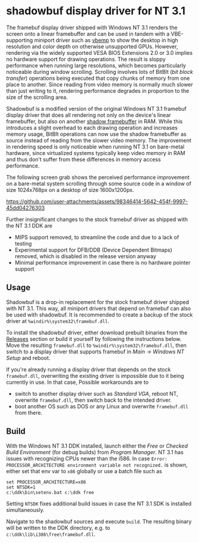 # shadowbuf display driver for NT 3.1

The framebuf display driver shipped with Windows NT 3.1 renders the screen onto a linear framebuffer and can be used in tandem with a VBE-supporting miniport driver such as [vbemp](https://bearwindows.zcm.com.au/vbemp.htm) to show the desktop in high resolution and color depth on otherwise unsupported GPUs. However, rendering via the widely supported VESA BIOS Extensions 2.0 or 3.0 implies no hardware support for drawing operations. The result is sloppy performance when running large resolutions, which becomes particularly noticeable  during window scrolling. Scrolling involves lots of BitBlt (*bit block transfer*) operations being executed that copy chunks of memory from one place to another. Since reading from video memory is normally much slower than just writing to it, rendering performance degrades in proportion to the size of the scrolling area.

Shadowbuf is a modified version of the original Windows NT 3.1 framebuf display driver that does all rendering not only on the device's linear framebuffer, but also on another [shadow framebuffer](https://www.xfree86.org/4.1.0/apm5.html) in RAM. While this introduces a slight overhead to each drawing operation and increases memory usage, BitBlt operations can now use the shadow framebuffer as source instead of reading from the slower video memory. The improvement in rendering speed is only noticeable when running NT 3.1 on bare-metal hardware, since virtualized systems typically keep video memory in RAM and thus don't suffer from these differences in memory access performance.

The following screen grab shows the perceived performance improvement on a bare-metal system scrolling through some source code in a window of size 1024x768px on a desktop of size 1600x1200px.

https://github.com/user-attachments/assets/98346414-5642-454f-9997-45dd04276303

Further insignificant changes to the stock framebuf driver as shipped with the NT 3.1 DDK are
* MIPS support removed, to streamline the code and due to a lack of testing
* Experimental support for DFB/DDB (Device Dependent Bitmaps) removed, which is disabled in the release version anyway
* Minimal performance improvement in case there is no hardware pointer support

## Usage
Shadowbuf is a drop-in replacement for the stock framebuf driver shipped with NT 3.1. This way, all miniport drivers that depend on framebuf can also be used with shadowbuf. It is recommended to create a backup of the stock driver at `%windir%\system32\framebuf.dll`.

To install the shadowbuf driver, either download prebuilt binaries from the [Releases](https://github.com/sylencecc/nt31-shadowbuf/releases) section or build it yourself by following the instructions below. Move the resulting `framebuf.dll` to `%windir%\system32\framebuf.dll`, then switch to a display driver that supports framebuf in *Main* -> *Windows NT Setup* and reboot.

If you're already running a display driver that depends on the stock `framebuf.dll`, overwriting the existing driver is impossible due to it being currently in use. In that case,  Possible workarounds are to
* switch to another display driver such as *Standard VGA*, reboot NT, overwrite `framebuf.dll`, then switch back to the intended driver.
* boot another OS such as DOS or any Linux and overwrite `framebuf.dll` from there.

## Build
With the Windows NT 3.1 DDK installed, launch either the *Free* or *Checked Build Environment* (for debug builds) from *Program Manager*. NT 3.1 has issues with recognizing CPUs newer than the i586. In case `Error: PROCESSOR_ARCHITECTURE environment variable not recognized.` is shown, either set that env var to `x86` globally or use a batch file such as
```
set PROCESSOR_ARCHITECTURE=x86
set NTSDK=1
c:\ddk\bin\setenv.bat c:\ddk free
```
Setting `NTSDK` fixes additional build issues in case the NT 3.1 SDK is installed simultaneously.

Navigate to the shadowbuf sources and execute `build`. The resulting binary will be written to the DDK directory, e.g. to `c:\ddk\lib\i386\free\framebuf.dll`.

